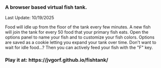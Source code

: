 <h3>A browser based virtual fish tank.</h3>
Last Update: 10/19/2025

Food will idle up from the floor of the tank every few minutes. A new fish will join the tank for every 50 food that your primary fish eats. Open the options panel to name your fish and to customize your fish colors. Options are saved as a cookie letting you expand your tank over time. Don't want to wait for idle food...? Then you can actively feed your fish with the "F" key.

<h3>Play it at: https://jvgorf.github.io/fishtank/</h3>
